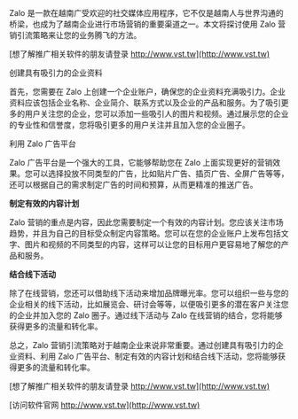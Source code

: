 Zalo 是一款在越南广受欢迎的社交媒体应用程序，它不仅是越南人与世界沟通的桥梁，也成为了越南企业进行市场营销的重要渠道之一。本文将探讨使用 Zalo 营销引流策略来让您的业务腾飞的方法。

[想了解推广相关软件的朋友请登录 http://www.vst.tw](http://www.vst.tw)

创建具有吸引力的企业资料

首先，您需要在 Zalo 上创建一个企业账户，确保您的企业资料充满吸引力。企业资料应该包括企业名称、企业简介、联系方式以及企业的产品和服务。为了吸引更多的用户关注您的企业，您可以添加一些吸引人的图片和视频。通过展示您的企业的专业性和信誉度，您将吸引更多的用户关注并且加入您的企业圈子。

利用 Zalo 广告平台

Zalo 广告平台是一个强大的工具，它能够帮助您在 Zalo 上面实现更好的营销效果。您可以选择投放不同类型的广告，比如贴片广告、插页广告、全屏广告等等，还可以根据自己的需求制定广告的时间和预算，从而更精准的推送广告。

**制定有效的内容计划**

Zalo 营销的重点是内容，因此您需要制定一个有效的内容计划。您应该关注市场趋势，并且为自己的目标受众制定内容策略。您可以在您的企业账户上发布包括文字、图片和视频的不同类型的内容，这样可以让您的目标用户更容易地了解您的产品和服务。

**结合线下活动**

除了在线营销，您还可以借助线下活动来增加品牌曝光率。您可以组织一些与您的企业相关的线下活动，比如展览会、研讨会等等，以便吸引更多的潜在客户关注您的企业并加入您的 Zalo 圈子。通过线下活动与 Zalo 在线营销的结合，您将能够获得更多的流量和转化率。

总之，Zalo 营销引流策略对于越南企业来说非常重要。通过创建具有吸引力的企业资料、利用 Zalo 广告平台、制定有效的内容计划和结合线下活动，您将能够获得更多的流量和转化率。

[想了解推广相关软件的朋友请登录 http://www.vst.tw](http://www.vst.tw)


[访问软件官网 http://www.vst.tw](http://www.vst.tw)
